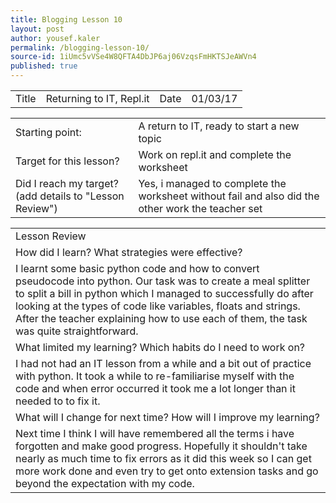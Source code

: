 ```yaml
---
title: Blogging Lesson 10
layout: post
author: yousef.kaler
permalink: /blogging-lesson-10/
source-id: 1iUmc5vVSe4W8QFTA4DbJP6aj06VzqsFmHKTSJeAWVn4
published: true
---
```

<table>
  <tr>
    <td>Title</td>
    <td>Returning to IT, Repl.it</td>
    <td>Date</td>
    <td>01/03/17</td>
  </tr>
</table>


<table>
  <tr>
    <td>Starting point:</td>
    <td>A return to IT, ready to start a new topic</td>
  </tr>
  <tr>
    <td>Target for this lesson?</td>
    <td>Work on repl.it and complete the worksheet</td>
  </tr>
  <tr>
    <td>Did I reach my target? 
(add details to "Lesson Review")</td>
    <td> Yes, i managed to complete the worksheet without fail and also did the other work the teacher set</td>
  </tr>
</table>


<table>
  <tr>
    <td>Lesson Review</td>
  </tr>
  <tr>
    <td>How did I learn? What strategies were effective? </td>
  </tr>
  <tr>
    <td>I learnt some basic python code and how to convert pseudocode into python. Our task was to create a meal splitter to split a bill in python which I managed to successfully do after looking at the types of code like variables, floats and strings. After the teacher explaining how to use each of them, the task was quite straightforward.</td>
  </tr>
  <tr>
    <td>What limited my learning? Which habits do I need to work on? </td>
  </tr>
  <tr>
    <td>I had not had an IT lesson from a while and a bit out of practice with python. It took a while to re-familiarise myself with the code and when error occurred it took me a lot longer than it needed to to fix it.</td>
  </tr>
  <tr>
    <td>What will I change for next time? How will I improve my learning?</td>
  </tr>
  <tr>
    <td>Next time I think I will have remembered all the terms i have forgotten and make good progress. Hopefully it shouldn't take nearly as much time to fix errors as it did this week so I can get more work done and even try to get onto extension tasks and go beyond the expectation with my code.</td>
  </tr>
</table>


